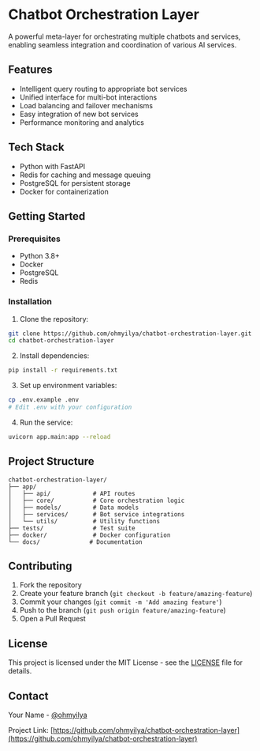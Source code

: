 # Chatbot Orchestration Layer

A powerful meta-layer for orchestrating multiple chatbots and services, enabling seamless integration and coordination of various AI services.

## Features

- Intelligent query routing to appropriate bot services
- Unified interface for multi-bot interactions
- Load balancing and failover mechanisms
- Easy integration of new bot services
- Performance monitoring and analytics

## Tech Stack

- Python with FastAPI
- Redis for caching and message queuing
- PostgreSQL for persistent storage
- Docker for containerization

## Getting Started

### Prerequisites

- Python 3.8+
- Docker
- PostgreSQL
- Redis

### Installation

1. Clone the repository:
```bash
git clone https://github.com/ohmyilya/chatbot-orchestration-layer.git
cd chatbot-orchestration-layer
```

2. Install dependencies:
```bash
pip install -r requirements.txt
```

3. Set up environment variables:
```bash
cp .env.example .env
# Edit .env with your configuration
```

4. Run the service:
```bash
uvicorn app.main:app --reload
```

## Project Structure

```
chatbot-orchestration-layer/
├── app/
│   ├── api/            # API routes
│   ├── core/           # Core orchestration logic
│   ├── models/         # Data models
│   ├── services/       # Bot service integrations
│   └── utils/          # Utility functions
├── tests/              # Test suite
├── docker/             # Docker configuration
└── docs/              # Documentation
```

## Contributing

1. Fork the repository
2. Create your feature branch (`git checkout -b feature/amazing-feature`)
3. Commit your changes (`git commit -m 'Add amazing feature'`)
4. Push to the branch (`git push origin feature/amazing-feature`)
5. Open a Pull Request

## License

This project is licensed under the MIT License - see the [LICENSE](LICENSE) file for details.

## Contact

Your Name - [@ohmyilya](https://github.com/ohmyilya)

Project Link: [https://github.com/ohmyilya/chatbot-orchestration-layer](https://github.com/ohmyilya/chatbot-orchestration-layer)
